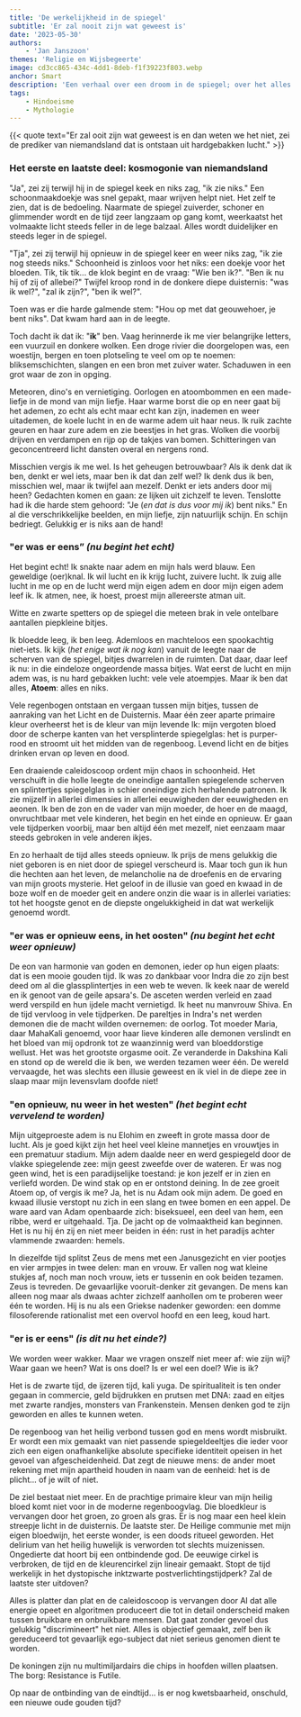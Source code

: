 ```yaml
---
title: 'De werkelijkheid in de spiegel'
subtitle: 'Er zal nooit zijn wat geweest is'
date: '2023-05-30'
authors:
    - 'Jan Janszoon'
themes: 'Religie en Wijsbegeerte'
image: cd3cc865-434c-4dd1-8deb-f1f39223f803.webp
anchor: Smart
description: 'Een verhaal over een droom in de spiegel; over het alles en het niets, het splijten in veelheid, dood en leven, tijd en tijdloosheid. Goden en demonen.'
tags:
    - Hindoeisme
    - Mythologie
---
```


{{< quote text="Er zal ooit zijn wat geweest is en dan weten we het niet, zei de prediker van niemandsland dat is ontstaan uit hardgebakken lucht." >}}

### Het eerste en laatste deel: kosmogonie van niemandsland

"Ja", zei zij terwijl hij in de spiegel keek en niks zag, "ik zie niks."
Een schoonmaakdoekje was snel gepakt, maar wrijven helpt niet. Het zelf te zien, dat is de bedoeling. Naarmate de spiegel zuiverder, schoner en glimmender wordt en de tijd zeer langzaam op gang komt, weerkaatst het volmaakte licht steeds feller in de lege balzaal. Alles wordt duidelijker en steeds leger in de spiegel.

"Tja", zei zij terwijl hij opnieuw in de spiegel keer en weer niks zag, "ik zie nog steeds niks."
Schoonheid is zinloos voor het niks: een doekje voor het bloeden.
Tik, tik tik... de klok begint en de vraag: "Wie ben ik?". "Ben ik nu hij of zij of allebei?" Twijfel kroop rond in de donkere diepe duisternis: "was ik wel?", "zal ik zijn?", "ben ik wel?".

Toen was er die harde galmende stem: "Hou op met dat geouwehoer, je bent niks".
Dat kwam hard aan in de leegte.

Toch dacht ik dat ik: "**ik**" ben. Vaag herinnerde ik me vier belangrijke letters, een vuurzuil en donkere wolken. Een droge rivier die doorgelopen was, een woestijn, bergen en toen plotseling te veel om op te noemen: bliksemschichten, slangen en een bron met zuiver water. Schaduwen in een grot waar de zon in opging.

Meteoren, dino's en vernietiging. Oorlogen en atoombommen en een made-liefje in de mond van mijn liefje. Haar warme borst die op en neer gaat bij het ademen, zo echt als echt maar echt kan zijn, inademen en weer uitademen, de koele lucht in en de warme adem uit haar neus. Ik ruik zachte geuren en haar zure adem en zie beestjes in het gras. Wolken die voorbij drijven en verdampen en rijp op de takjes van bomen. Schitteringen van geconcentreerd licht dansten overal en nergens rond.

Misschien vergis ik me wel. Is het geheugen betrouwbaar? Als ik denk dat ik ben, denkt er wel iets, maar ben ik dat dan zelf wel? Ik denk dus ik ben, misschien wel, maar ik twijfel aan mezelf. Denkt er iets anders door mij heen? Gedachten komen en gaan: ze lijken uit zichzelf te leven. Tenslotte had ik die harde stem gehoord: "Je (_en dat is dus voor mij ik_) bent niks." En al die verschrikkelijke beelden, en mijn liefje, zijn natuurlijk schijn. En schijn bedriegt. Gelukkig er is niks aan de hand! 


### "er was er eens” _(nu begint het echt)_

Het begint echt! Ik snakte naar adem en mijn hals werd blauw. Een geweldige (oer)knal. Ik wil lucht en ik krijg lucht, zuivere lucht. Ik zuig alle lucht in me op en de lucht werd mijn eigen adem en door mijn eigen adem leef ik. Ik atmen, nee, ik hoest, proest mijn allereerste atman uit.

Witte en zwarte spetters op de spiegel die meteen brak in vele ontelbare aantallen piepkleine bitjes.

Ik bloedde leeg, ik ben leeg. Ademloos en machteloos een spookachtig niet-iets. Ik kijk (_het enige wat ik nog kan_) vanuit de leegte naar de scherven van de spiegel, bitjes dwarrelen in de ruimten. Dat daar, daar leef ik nu: in die eindeloze ongeordende massa bitjes. Wat eerst de lucht en mijn adem was, is nu hard gebakken lucht: vele vele atoempjes.  Maar ik ben dat alles, **Atoem**: alles en niks.

Vele regenbogen ontstaan en vergaan tussen mijn bitjes, tussen de aanraking van het Licht en de Duisternis. Maar één zeer aparte primaire kleur overheerst het is de kleur van mijn levende Ik: mijn vergoten bloed door de scherpe kanten van het versplinterde spiegelglas: het is purper-rood en stroomt uit het midden van de regenboog. Levend licht en de bitjes drinken ervan op leven en dood.

Een draaiende caleidoscoop ordent mijn chaos in schoonheid. Het verschuift in die holle leegte de oneindige aantallen spiegelende scherven en splintertjes spiegelglas in schier oneindige zich herhalende patronen. Ik zie mijzelf in allerlei dimensies in allerlei eeuwigheden der eeuwigheden en aeonen. Ik ben de zon en de vader van mijn moeder, de hoer en de maagd, onvruchtbaar met vele kinderen, het begin en het einde en opnieuw. Er gaan vele tijdperken voorbij, maar ben altijd één met mezelf, niet eenzaam maar steeds gebroken in vele anderen ikjes.

En zo herhaalt de tijd alles steeds opnieuw. Ik prijs de mens gelukkig die niet geboren is en niet door de spiegel verscheurd is. Maar toch gun ik hun die hechten aan het leven, de melancholie na de droefenis en de ervaring van mijn groots mysterie. Het geloof in de illusie van goed en kwaad in de boze wolf en de moeder geit en andere onzin die waar is in allerlei variaties: tot het hoogste genot en de diepste ongelukkigheid in dat wat werkelijk genoemd wordt.


### "er was er opnieuw eens, in het oosten" _(nu begint het echt weer opnieuw)_

De eon van harmonie van goden en demonen, ieder op hun eigen plaats: dat is een mooie gouden tijd. Ik was zo dankbaar voor Indra die zo zijn best deed om al die glassplintertjes in een web te weven. Ik keek naar de wereld en ik genoot van de geile apsara's. De asceten werden verleid en zaad werd verspild en hun ijdele macht vernietigd. Ik heet nu manvrouw Shiva. En de tijd vervloog in vele tijdperken. De pareltjes in Indra's net werden demonen die de macht wilden overnemen: de oorlog. Tot moeder Maria, daar MahaKali genoemd, voor haar lieve kinderen alle demonen verslindt en het bloed van mij opdronk tot ze waanzinnig werd van bloeddorstige wellust. Het was het grootste orgasme ooit. Ze veranderde in Dakshina Kali en stond op de wereld die ik ben, we werden tezamen weer één. De wereld vervaagde, het was slechts een illusie geweest en ik viel in de diepe zee in slaap maar mijn levensvlam doofde niet!

### "en opnieuw, nu weer in het westen" _(het begint echt vervelend te worden)_

Mijn uitgeproeste adem is nu Elohim en zweeft in grote massa door de lucht. Als je goed kijkt zijn het heel veel kleine mannetjes en vrouwtjes in een prematuur stadium. Mijn adem daalde neer en werd gespiegeld door de vlakke spiegelende zee: mijn geest zweefde over de wateren. Er was nog geen wind, het is een paradijselijke toestand: je kon jezelf er in zien en verliefd worden. De wind stak op en er ontstond deining. In de zee groeit Atoem op, of vergis ik me? Ja, het is nu Adam ook mijn adem. De goed en kwaad illusie verstopt nu zich in een slang en twee bomen en een appel. De ware aard van Adam openbaarde zich: biseksueel, een deel van hem, een ribbe, werd er uitgehaald. Tja. De jacht op de volmaaktheid kan beginnen. Het is nu hij én zij en niet meer beiden in één: rust in het paradijs achter vlammende zwaarden: hemels.

In diezelfde tijd splitst Zeus de mens met een Janusgezicht en vier pootjes en vier armpjes in twee delen: man en vrouw. Er vallen nog wat kleine stukjes af, noch man noch vrouw, iets er tussenin en ook beiden tezamen. Zeus is tevreden. De gevaarlijke vooruit-denker zit gevangen. De mens kan alleen nog maar als dwaas achter zichzelf aanhollen om te proberen weer één te worden. Hij is nu als een Griekse nadenker geworden: een domme filosoferende rationalist met een overvol hoofd en een leeg, koud hart.


### "er is er eens" _(is dit nu het einde?)_

We worden weer wakker. Maar we vragen onszelf niet meer af: wie zijn wij? Waar gaan we heen? Wat is ons doel? Is er wel een doel? Wie is ik?

Het is de zwarte tijd, de ijzeren tijd, kali yuga. De spiritualiteit is ten onder gegaan in commercie, geld bijdrukken en prutsen met DNA: zaad en eitjes met zwarte randjes, monsters van Frankenstein. Mensen denken god te zijn geworden en alles te kunnen weten.

De regenboog van het heilig verbond tussen god en mens wordt misbruikt. Er wordt een mix gemaakt van niet passende spiegeldeeltjes die ieder voor zich een eigen onafhankelijke absolute specifieke identiteit opeisen in het gevoel van afgescheidenheid. Dat zegt de nieuwe mens: de ander moet rekening met mijn apartheid houden in naam van de eenheid: het is de plicht... of je wilt of niet.

De ziel bestaat niet meer. En de prachtige primaire kleur van mijn heilig bloed komt niet voor in de moderne regenboogvlag. Die bloedkleur is vervangen door het groen, zo groen als gras. Er is nog maar een heel klein streepje licht in de duisternis. De laatste ster.
De Heilige communie met mijn eigen bloedwijn, het eerste wonder, is een doods ritueel geworden. Het delirium van het heilig huwelijk is verworden tot slechts muizenissen. Ongedierte dat hoort bij een ontbindende god.
De eeuwige cirkel is verbroken, de tijd en de kleurencirkel zijn lineair gemaakt. Stopt de tijd werkelijk in het dystopische inktzwarte postverlichtingstijdperk? Zal de laatste ster uitdoven?

Alles is platter dan plat en de caleidoscoop is vervangen door AI dat alle energie opeet en algoritmen produceert die tot in detail onderscheid maken tussen bruikbare en onbruikbare mensen. Dat gaat zonder gevoel dus gelukkig "discrimineert" het niet. Alles is objectief gemaakt, zelf ben ik gereduceerd tot gevaarlijk ego-subject dat niet serieus genomen dient te worden.

De koningen zijn nu multimiljardairs die chips in hoofden willen plaatsen.
The borg: Resistance is Futile.

Op naar de ontbinding van de eindtijd...
is er nog kwetsbaarheid, onschuld, een nieuwe oude gouden tijd?
